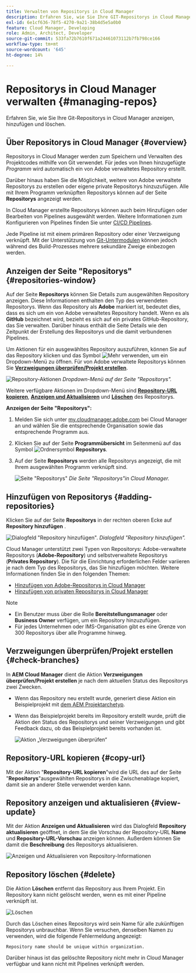 ```yaml
---
title: Verwalten von Repositorys in Cloud Manager
description: Erfahren Sie, wie Sie Ihre GIT-Repositorys in Cloud Manager erstellen, anzeigen und löschen.
exl-id: 6e1cf636-78f5-4270-9a21-38b4d5e5a0b0
feature: Cloud Manager, Developing
role: Admin, Architect, Developer
source-git-commit: 533fa72b7610f671a24461073112b7fb798ce166
workflow-type: tm+mt
source-wordcount: '645'
ht-degree: 14%

---
```



# Repositorys in Cloud Manager verwalten {#managing-repos}

Erfahren Sie, wie Sie Ihre Git-Repositorys in Cloud Manager anzeigen, hinzufügen und löschen.

## Über Repositorys in Cloud Manager {#overview}

Repositorys in Cloud Manager werden zum Speichern und Verwalten des Projektcodes mithilfe von Git verwendet. Für jedes von Ihnen hinzugefügte *Programm* wird automatisch ein von Adobe verwaltetes Repository erstellt.

Darüber hinaus haben Sie die Möglichkeit, weitere von Adobe verwaltete Repositorys zu erstellen oder eigene private Repositorys hinzuzufügen. Alle mit Ihrem Programm verknüpften Repositorys können auf der Seite **Repositorys** angezeigt werden.

In Cloud Manager erstellte Repositorys können auch beim Hinzufügen oder Bearbeiten von Pipelines ausgewählt werden. Weitere Informationen zum Konfigurieren von Pipelines finden Sie unter [CI/CD Pipelines](/help/implementing/cloud-manager/configuring-pipelines/introduction-ci-cd-pipelines.md).

Jede Pipeline ist mit einem primären Repository oder einer Verzweigung verknüpft. Mit der Unterstützung von [Git-Untermodulen](git-submodules.md) können jedoch während des Build-Prozesses mehrere sekundäre Zweige einbezogen werden.

## Anzeigen der Seite &quot;Repositorys&quot; {#repositories-window}

Auf der Seite **Repositorys** können Sie Details zum ausgewählten Repository anzeigen. Diese Informationen enthalten den Typ des verwendeten Repositorys. Wenn das Repository als **Adobe** markiert ist, bedeutet dies, dass es sich um ein von Adobe verwaltetes Repository handelt. Wenn es als **GitHub** bezeichnet wird, bezieht es sich auf ein privates GitHub-Repository, das Sie verwalten. Darüber hinaus enthält die Seite Details wie den Zeitpunkt der Erstellung des Repositorys und die damit verbundenen Pipelines.

Um Aktionen für ein ausgewähltes Repository auszuführen, können Sie auf das Repository klicken und das Symbol ![Mehr](https://spectrum.adobe.com/static/icons/workflow_18/Smock_More_18_N.svg) verwenden, um ein Dropdown-Menü zu öffnen. Für von Adobe verwaltete Repositorys können Sie **[Verzweigungen überprüfen/Projekt erstellen](#check-branches)**.

![Repository-Aktionen](assets/repository-actions.png)
*Dropdown-Menü auf der Seite &quot;Repositorys&quot;.*

Weitere verfügbare Aktionen im Dropdown-Menü sind **[Repository-URL kopieren](#copy-url)**, **[Anzeigen und Aktualisieren](#view-update)** und **[Löschen](#delete)** des Repositorys.

**Anzeigen der Seite &quot;Repositorys&quot;:**

1. Melden Sie sich unter [my.cloudmanager.adobe.com](https://my.cloudmanager.adobe.com/) bei Cloud Manager an und wählen Sie die entsprechende Organisation sowie das entsprechende Programm aus.

1. Klicken Sie auf der Seite **Programmübersicht** im Seitenmenü auf das Symbol ![Ordnersymbol](https://spectrum.adobe.com/static/icons/workflow_18/Smock_Folder_18_N.svg) **Repositorys**.

1. Auf der Seite **Repositorys** werden alle Repositorys angezeigt, die mit Ihrem ausgewählten Programm verknüpft sind.

   ![Seite &quot;Repositorys&quot;](assets/repositories.png)
   *Die Seite &quot;Repositorys&quot;in Cloud Manager.*

## Hinzufügen von Repositorys {#adding-repositories}

Klicken Sie auf der Seite **Repositorys** in der rechten oberen Ecke auf **Repository hinzufügen** .

![Dialogfeld &quot;Repository hinzufügen&quot;.](assets/repository-add.png)
*Dialogfeld &quot;Repository hinzufügen&quot;.*

Cloud Manager unterstützt zwei Typen von Repositorys: Adobe-verwaltete Repositorys (**Adobe-Repository**) und selbstverwaltete Repositorys (**Privates Repository**). Die für die Einrichtung erforderlichen Felder variieren je nach dem Typ des Repositorys, das Sie hinzufügen möchten. Weitere Informationen finden Sie in den folgenden Themen:

* [Hinzufügen von Adobe-Repositorys in Cloud Manager](adobe-repositories.md)
* [Hinzufügen von privaten Repositorys in Cloud Manager](private-repositories.md)

>[!NOTE]
>
>* Ein Benutzer muss über die Rolle **Bereitstellungsmanager** oder **Business Owner** verfügen, um ein Repository hinzuzufügen.
>* Für jedes Unternehmen oder IMS-Organisation gibt es eine Grenze von 300 Repositorys über alle Programme hinweg.


## Verzweigungen überprüfen/Projekt erstellen {#check-branches}

In **AEM Cloud Manager** dient die Aktion **Verzweigungen überprüfen/Projekt erstellen** je nach dem aktuellen Status des Repositorys zwei Zwecken.

* Wenn das Repository neu erstellt wurde, generiert diese Aktion ein Beispielprojekt mit [dem AEM Projektarchetyp](https://experienceleague.adobe.com/de/docs/experience-manager-core-components/using/developing/archetype/overview).
* Wenn das Beispielprojekt bereits im Repository erstellt wurde, prüft die Aktion den Status des Repositorys und seiner Verzweigungen und gibt Feedback dazu, ob das Beispielprojekt bereits vorhanden ist.

  ![Aktion „Verzweigungen überprüfen“](assets/check-branches.png)

## Repository-URL kopieren {#copy-url}

Mit der Aktion &quot;**Repository-URL kopieren**&quot;wird die URL des auf der Seite &quot;**Repositorys**&quot;ausgewählten Repositorys in die Zwischenablage kopiert, damit sie an anderer Stelle verwendet werden kann.

## Repository anzeigen und aktualisieren {#view-update}

Mit der Aktion **Anzeigen und Aktualisieren** wird das Dialogfeld **Repository aktualisieren** geöffnet, in dem Sie die Vorschau der Repository-URL **Name** und **Repository-URL-Vorschau** anzeigen können. Außerdem können Sie damit die **Beschreibung** des Repositorys aktualisieren.

![Anzeigen und Aktualisieren von Repository-Informationen](assets/repository-view-update.png)

## Repository löschen {#delete}

Die Aktion **Löschen** entfernt das Repository aus Ihrem Projekt. Ein Repository kann nicht gelöscht werden, wenn es mit einer Pipeline verknüpft ist.

![Löschen](assets/repository-delete.png)

Durch das Löschen eines Repositorys wird sein Name für alle zukünftigen Repositorys unbrauchbar. Wenn Sie versuchen, denselben Namen zu verwenden, wird die folgende Fehlermeldung angezeigt:

`Repository name should be unique within organization.`

Darüber hinaus ist das gelöschte Repository nicht mehr in Cloud Manager verfügbar und kann nicht mit Pipelines verknüpft werden.

